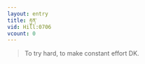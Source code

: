 ```yaml
---
layout: entry
title: རྟུན་
vid: Hill:0706
vcount: 0
---
```

> To try hard, to make constant effort DK\.

